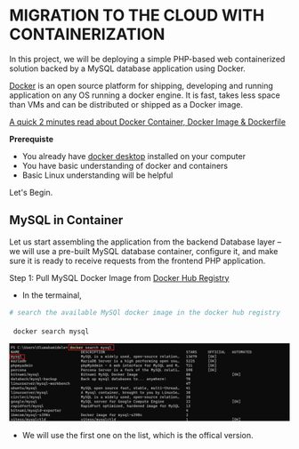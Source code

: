# MIGRATION TO THE СLOUD WITH CONTAINERIZATION

In this project, we will be deploying a simple PHP-based web containerized solution backed by a MySQL database application using Docker.

[Docker](https://docs.docker.com/get-started/overview/) is an open source platform for shipping, developing and running application on any OS running a docker engine. It is fast, takes less space than VMs and can be distributed or shipped as a Docker image.

[A quick 2 minutes read about Docker Container, Docker Image & Dockerfile](https://dev.to/oayanda/getting-started-docker-container-docker-image-dockerfile-2oj9)

**Prerequiste**

- You already have [docker desktop](https://docs.docker.com/desktop/) installed on your computer
- You have basic understanding of docker and containers
- Basic Linux understanding will be helpful

Let's Begin.

## MySQL in Container

Let us start assembling the application from the backend Database layer – we will use a pre-built MySQL database container, configure it, and make sure it is ready to receive requests from the frontend PHP application.

Step 1: Pull MySQL Docker Image from [Docker Hub Registry](https://hub.docker.com/)

- In the termainal, 

```bash
# search the available MySQl docker image in the docker hub registry
 
 docker search mysql
 ```

 ![docker search](./images/1.png)

- We will use the first one on the list, which is the offical version.